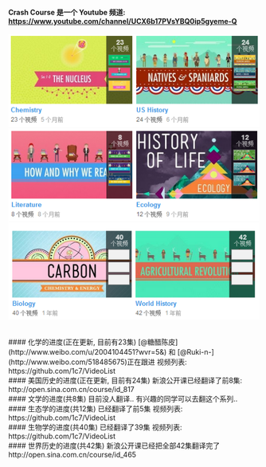 
#### Crash Course 是一个 Youtube 频道: https://www.youtube.com/channel/UCX6b17PVsYBQ0ip5gyeme-Q


![](imgs/list1.png)  
![](imgs/list2.png)  
![](imgs/list3.png)  



<br>
#### 化学的进度(正在更新, 目前有23集)
[@糖醋陈皮](http://www.weibo.com/u/2004104451?wvr=5&) 和 [@Ruki-n-](http://www.weibo.com/518485675)正在跟进   
视频列表:  
https://github.com/1c7/VideoList



<br>
#### 美国历史的进度(正在更新, 目前有24集)  
新浪公开课已经翻译了前8集:  
http://open.sina.com.cn/course/id_817  



<br>
#### 文学的进度(共8集)
目前没人翻译.. 有兴趣的同学可以去翻这个系列..



<br>
#### 生态学的进度(共12集)
已经翻译了前5集  
视频列表:  
https://github.com/1c7/VideoList


<br>
#### 生物学的进度(共40集)
已经翻译了39集  
视频列表:  
https://github.com/1c7/VideoList


<br>
#### 世界历史的进度(共42集)
新浪公开课已经把全部42集翻译完了  
http://open.sina.com.cn/course/id_465



<br>
<br>